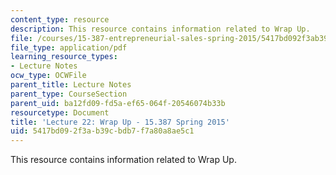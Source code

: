 ```yaml
---
content_type: resource
description: This resource contains information related to Wrap Up.
file: /courses/15-387-entrepreneurial-sales-spring-2015/5417bd092f3ab39cbdb7f7a80a8ae5c1_MIT15_387S15_Lecture22.pdf
file_type: application/pdf
learning_resource_types:
- Lecture Notes
ocw_type: OCWFile
parent_title: Lecture Notes
parent_type: CourseSection
parent_uid: ba12fd09-fd5a-ef65-064f-20546074b33b
resourcetype: Document
title: 'Lecture 22: Wrap Up - 15.387 Spring 2015'
uid: 5417bd09-2f3a-b39c-bdb7-f7a80a8ae5c1
---
```

This resource contains information related to Wrap Up.

